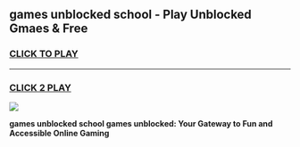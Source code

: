 
## games unblocked school - Play Unblocked Gmaes & Free
<h3>
<a href="https://news.freeplayer.one?title=games_unblocked_school&ref=16F">CLICK TO PLAY</a></h3>
<hr>

<h3>
<a href="https://news.freeplayer.one?title=games_unblocked_school&ref=16F">CLICK 2 PLAY</a>
  
</h3>

<a href="https://news.freeplayer.one?title=games_unblocked_school&ref=16F/"><img src="https://clearcache.store/games.png"></a>


**games unblocked school games unblocked: Your Gateway to Fun and Accessible Online Gaming**
